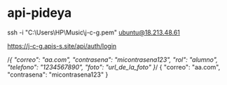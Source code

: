 # api-pideya

ssh -i "C:\Users\HP\Music\j-c-g.pem" ubuntu@18.213.48.61

https://j-c-g.apis-s.site/api/auth/login



/*{
    "correo": "aa.com",
    "contrasena": "micontrasena123",
    "rol": "alumno",
    "telefono": "1234567890",
    "foto": "url_de_la_foto"
}*/
{
    "correo": "aa.com",
    "contrasena": "micontrasena123"
}
